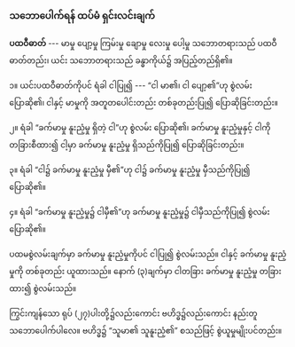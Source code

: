 ### သဘောပေါက်ရန် ထပ်မံ ရှင်းလင်းချက်

**ပထဝီဓာတ်** --- မာမှု ပျော့မှု ကြမ်းမှု ချောမှု လေးမှု ပေါ့မှု သဘောတရားသည် ပထဝီဓာတ်တည်း၊ ယင်း
သဘောတရားသည် ခန္ဓာကိုယ်၌ အပြည့်တည်ရှိ၏။

၁။ ယင်းပထဝီဓာတ်ကိုပင် ရံခါ ငါပြု၍ --- “ငါ မာ၏၊ ငါ ပျော့၏”ဟု စွဲလမ်း ပြောဆို၏၊ ငါနှင့် မာမှုကို
အတူတပေါင်းတည်း တစ်ခုတည်းပြု၍ ပြောဆိုခြင်းတည်း။

၂။ ရံခါ “ခက်မာမှု နူးညံ့မှု ရှိတဲ့ ငါ”ဟု စွဲလမ်း ပြောဆို၏၊ ခက်မာမှု နူးညံ့မှုနှင့် ငါကို တခြားစီထား၍ ငါ့မှာ
ခက်မာမှု နူးညံ့မှု ရှိသည်ကိုပြု၍ ပြောဆိုခြင်းတည်း။

၃။ ရံခါ “ငါ၌ ခက်မာမှု နူးညံ့မှု မှီ၏”ဟု ငါ၌ ခက်မာမှု နူးညံ့မှု မှီသည်ကိုပြု၍ ပြောဆို၏။

၄။ ရံခါ “ခက်မာမှု နူးညံ့မှု၌ ငါမှီ၏”ဟု ခက်မာမှု နူးညံ့မှု၌ ငါမှီသည်ကိုပြု၍ စွဲလမ်း ပြောဆို၏။

ပထမစွဲလမ်းချက်မှာ ခက်မာမှု နူးညံ့မှုကိုပင် ငါပြု၍ စွဲလမ်းသည်။ ငါနှင့် ခက်မာမှု နူးညံ့မှုကို တစ်ခုတည်း
ယူထားသည်။ နောက် (၃)ချက်မှာ ငါတခြား ခက်မာမှု နူးညံ့မှု တခြားထား၍ စွဲလမ်းသည်။

ကြွင်းကျန်သော ရုပ် (၂၇)ပါးတို့၌လည်းကောင်း ဗဟိဒ္ဓ၌လည်းကောင်း နည်းတူ သဘောပေါက်ပါလေ။
ဗဟိဒ္ဓ၌ “သူမာ၏ သူနူးညံ့၏” စသည်ဖြင့် စွဲယူမှုမျိုးပင်တည်း။